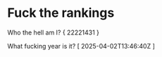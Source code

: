 # Fuck the rankings

Who the hell am I?
{ 22221431 }

What fucking year is it?
[ 2025-04-02T13:46:40Z ]
